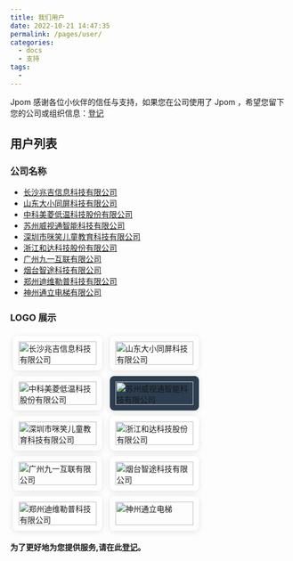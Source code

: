 ```yaml
---
title: 我们用户
date: 2022-10-21 14:47:35
permalink: /pages/user/
categories: 
  - docs
  - 支持
tags: 
  - 
---
```


<style>
  .link {
    width: 10em;
    flex:1;
    text-align: left;
    padding: 10px;
    border: 1px solid var(--borderColor);
    box-shadow: 0 2px 12px 0 rgb(0 0 0 / 10%);
    border-radius: 8px;
    margin: 5px;
    display: inline-block;
  }
  .link img {
    height: 3em;
    width: 100%;
    object-fit: contain;
  }
</style>

Jpom 感谢各位小伙伴的信任与支持，如果您在公司使用了 Jpom ，希望您留下您的公司或组织信息：[登记](https://gitee.com/dromara/Jpom/issues/I5JOPA)

## 用户列表

### 公司名称

- [长沙兆吉信息科技有限公司](http://www.gigainfo.com.cn/)
- [山东大小同屏科技有限公司](https://www.daxiaotongping.com)
- [中科美菱低温科技股份有限公司](http://www.zkmeiling.com)
- [苏州威视通智能科技有限公司](http://preview.vsdeep.com/)
- [深圳市咪笑儿童教育科技有限公司](https://www.mixiaoedu.com)
- [浙江和达科技股份有限公司](https://www.hddznet.com)
- [广州九一互联有限公司](https://www.91funclass.com)
- [烟台智途科技有限公司](http://ytzhitu.cn/)
- [郑州迪维勒普科技有限公司](http://www.zzdvlp.com/)
- [神州通立电梯有限公司](http://tldt.net/)

### LOGO 展示

<div class="">
    <span class="link" style="background-color: #fff;">
        <a href="http://www.gigainfo.com.cn/" target="_blank">
            <img :src="$withBase('/images/our-users/gigainfo.png')" class="no-zoom hover-alt" alt="长沙兆吉信息科技有限公司">
        </a>
    </span>
	<span class="link">
		<a href="https://www.daxiaotongping.com" target="_blank">
			<img :src="$withBase('/images/our-users/daxiaotongping.png')" class="no-zoom hover-alt" alt="山东大小同屏科技有限公司">
		</a>
	</span>
	<span class="link">
		<a href="http://www.zkmeiling.com" target="_blank">
			<img :src="$withBase('/images/our-users/zkmeiling.png')" class="no-zoom hover-alt" alt="中科美菱低温科技股份有限公司">
		</a>
	</span>
	<span class="link" style="background-color: #2c3e50;">
		<a href="http://preview.vsdeep.com/" target="_blank">
			<img :src="$withBase('/images/our-users/vsdeep.png')" class="no-zoom hover-alt" alt="苏州威视通智能科技有限公司">
		</a>
	</span>
	<span class="link">
		<a href="https://www.mixiaoedu.com" target="_blank">
			<img :src="$withBase('/images/our-users/mixiaoedu.png')" class="no-zoom hover-alt" alt="深圳市咪笑儿童教育科技有限公司">
		</a>
	</span>
	<span class="link" style="background-color: #fff;">
		<a href="https://www.hddznet.com" target="_blank">
			<img :src="$withBase('/images/our-users/hddznet.png')" class="no-zoom hover-alt" alt="浙江和达科技股份有限公司">
		</a>
	</span>
	<span class="link">
		<a href="https://www.91funclass.com" target="_blank">
			<img :src="$withBase('/images/our-users/91funclass.png')" class="no-zoom hover-alt" alt="广州九一互联有限公司">
		</a>
	</span>
	<span class="link" style="background-color: #fff;">
		<a href="http://ytzhitu.cn/" target="_blank">
			<img :src="$withBase('/images/our-users/ytzhitu.png')" class="no-zoom hover-alt" alt="烟台智途科技有限公司">
		</a>
	</span>
<span class="link" style="background-color: #fff;">
		<a href="http://www.zzdvlp.com/" target="_blank">
			<img :src="$withBase('/images/our-users/zzdvlp.png')" class="no-zoom hover-alt" alt="郑州迪维勒普科技有限公司">
		</a>
	</span>
<span class="link" >
		<a href="http://tldt.net" target="_blank">
			<img :src="$withBase('/images/our-users/tldt.png')" class="no-zoom hover-alt" alt="神州通立电梯">
		</a>
	</span>
</div>


**为了更好地为您提供服务,请在此[登记](https://gitee.com/dromara/Jpom/issues/I5JOPA)。**


